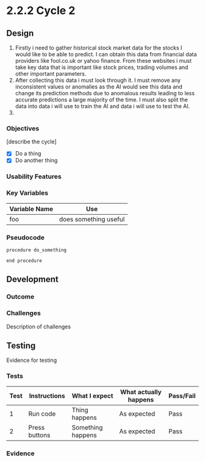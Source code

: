# 2.2.2 Cycle 2

## Design

1. Firstly i need to gather historical stock market data for the stocks I would like to be able to predict. I can obtain this data from financial data providers like fool.co.uk or yahoo finance. From these websites i must take key data that is important like stock prices, trading volumes and other important parameters.
2. After collecting this data i must look through it. I must remove any inconsistent values or anomalies as the AI would see this data and change its prediction methods due to anomalous results leading to less accurate predictions a large majority of the time. I must also split the data into data i will use to train the AI and data i will use to test the AI.&#x20;
3.







### Objectives

\[describe the cycle]

* [x] Do a thing
* [x] Do another thing

### Usability Features

### Key Variables

| Variable Name | Use                   |
| ------------- | --------------------- |
| foo           | does something useful |

### Pseudocode

```
procedure do_something
    
end procedure
```

## Development

### Outcome

### Challenges

Description of challenges

## Testing

Evidence for testing

### Tests

| Test | Instructions  | What I expect     | What actually happens | Pass/Fail |
| ---- | ------------- | ----------------- | --------------------- | --------- |
| 1    | Run code      | Thing happens     | As expected           | Pass      |
| 2    | Press buttons | Something happens | As expected           | Pass      |

### Evidence
